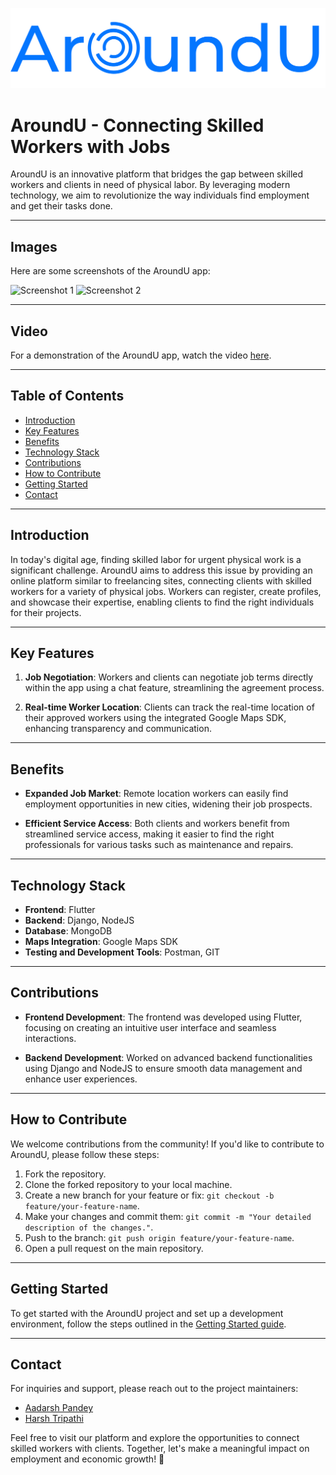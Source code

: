 <p align="center">
  <img src="readmefiles/logo.png" alt="AroundU Logo">
</p>

# AroundU - Connecting Skilled Workers with Jobs

AroundU is an innovative platform that bridges the gap between skilled workers and clients in need of physical labor. By leveraging modern technology, we aim to revolutionize the way individuals find employment and get their tasks done.

---

## Images

Here are some screenshots of the AroundU app:

![Screenshot 1](readmefiles/ss1.png)
![Screenshot 2](readmefiles/ss2.png)
<!-- Add more screenshots if needed -->

---

## Video

For a demonstration of the AroundU app, watch the video [here](https://drive.google.com/file/d/1US8IUj9P0P1ld87GRXxpqz468khNenD3/view).

---

## Table of Contents

- [Introduction](#introduction)
- [Key Features](#key-features)
- [Benefits](#benefits)
- [Technology Stack](#technology-stack)
- [Contributions](#contributions)
- [How to Contribute](#how-to-contribute)
- [Getting Started](#getting-started)
- [Contact](#contact)

---

## Introduction

In today's digital age, finding skilled labor for urgent physical work is a significant challenge. AroundU aims to address this issue by providing an online platform similar to freelancing sites, connecting clients with skilled workers for a variety of physical jobs. Workers can register, create profiles, and showcase their expertise, enabling clients to find the right individuals for their projects.

---

## Key Features

1. **Job Negotiation**: Workers and clients can negotiate job terms directly within the app using a chat feature, streamlining the agreement process.
   
2. **Real-time Worker Location**: Clients can track the real-time location of their approved workers using the integrated Google Maps SDK, enhancing transparency and communication.

---

## Benefits

- **Expanded Job Market**: Remote location workers can easily find employment opportunities in new cities, widening their job prospects.
  
- **Efficient Service Access**: Both clients and workers benefit from streamlined service access, making it easier to find the right professionals for various tasks such as maintenance and repairs.

---

## Technology Stack

- **Frontend**: Flutter
- **Backend**: Django, NodeJS
- **Database**: MongoDB
- **Maps Integration**: Google Maps SDK
- **Testing and Development Tools**: Postman, GIT

---

## Contributions

- **Frontend Development**: The frontend was developed using Flutter, focusing on creating an intuitive user interface and seamless interactions.
  
- **Backend Development**: Worked on advanced backend functionalities using Django and NodeJS to ensure smooth data management and enhance user experiences.

---

## How to Contribute

We welcome contributions from the community! If you'd like to contribute to AroundU, please follow these steps:

1. Fork the repository.
2. Clone the forked repository to your local machine.
3. Create a new branch for your feature or fix: `git checkout -b feature/your-feature-name`.
4. Make your changes and commit them: `git commit -m "Your detailed description of the changes."`.
5. Push to the branch: `git push origin feature/your-feature-name`.
6. Open a pull request on the main repository.

---

## Getting Started

To get started with the AroundU project and set up a development environment, follow the steps outlined in the [Getting Started guide](docs/GETTING_STARTED.md).

---

## Contact

For inquiries and support, please reach out to the project maintainers:

- [Aadarsh Pandey](mailto:aadarsh2012014@akgec.ac.in)
- [Harsh Tripathi](mailto:harsh2010113@akgec.ac.in)

Feel free to visit our platform and explore the opportunities to connect skilled workers with clients. Together, let's make a meaningful impact on employment and economic growth! 🌟
